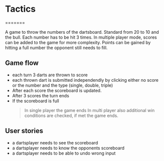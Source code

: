 # Tactics
  =======

A game to throw the numbers of the dartsboard. Standard from 20 to 10 and the bull.
Each number has to be hit 3 times.
In multiple player mode, scores can be added to the game for more complexity. Points can be gained by
hitting a full number the opponent still needs to fill.

## Game flow

* each turn 3 darts are thrown to score
* each thrown dart is submitted independendly by clicking either no score or the number and the type (single, double, triple)
* After each score the scoreboard is updated.
* After 3 scores the turn ends
* If the scoreboard is full 
	> In single player the game ends
	> In multi player also additional win conditions are checked, if met the game ends.

## User stories

* a dartsplayer needs to see the scoreboard
* a dartsplayer needs to know the opponents scoreboard
* a dartsplayer needs to be able to undo wrong input